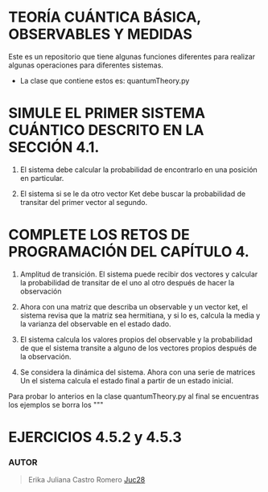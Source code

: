 # TEORÍA CUÁNTICA BÁSICA, OBSERVABLES Y MEDIDAS
Este es un repositorio que tiene algunas funciones diferentes para realizar algunas operaciones para diferentes sistemas.
- La clase que contiene estos es: quantumTheory.py 
# SIMULE EL PRIMER SISTEMA CUÁNTICO DESCRITO EN LA SECCIÓN 4.1.
1. El sistema debe calcular la probabilidad de encontrarlo en una posición en particular.

2. El sistema si se le da otro vector Ket debe buscar la probabilidad de transitar del primer vector al segundo.

# COMPLETE LOS RETOS DE PROGRAMACIÓN DEL CAPÍTULO 4.
1. Amplitud de transición. El sistema puede recibir dos vectores y calcular la probabilidad de transitar de el uno al otro después de hacer la observación

2. Ahora con una matriz que describa un observable y un vector ket, el sistema revisa que la matriz sea hermitiana, y si lo es, calcula la media y la varianza del observable en el estado dado.

3. El sistema calcula los valores propios del observable y la probabilidad de que el sistema transite a alguno de los vectores propios después de la observación.

4. Se considera la dinámica del sistema. Ahora con una serie de matrices Un el sistema calcula el estado final a partir de un estado inicial.


Para probar lo anterios en la clase quantumTheory.py al final se encuentras los ejemplos se borra los  """

# EJERCICIOS  4.5.2 y 4.5.3
### AUTOR

> Erika Juliana Castro Romero [Juc28](https://github.com/Juc28)
